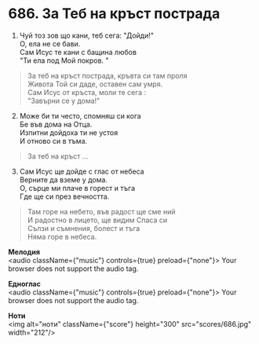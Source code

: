 # 686. За Теб на кръст пострада

1. Чуй тоз зов що кани, теб сега: "Дойди!"  
О, ела не се бави.  
Сам Исус те кани с бащина любов  
"Ти ела под Мой покров. "  

> За теб на кръст пострада, кръвта си там проля  
> Живота Той си даде, оставен сам умря.  
> Сам Исус от кръста, моли те сега :  
> "Завърни се у дома!"

2. Може би ти често, спомняш си кога  
Бе във дома на Отца.  
Изпитни дойдоха ти не устоя  
И отново си в тъма.  

> За теб на кръст ...  

3. Сам Исус ще дойде с глас от небеса  
Верните да вземе у дома.  
О, сърце ми плаче в горест и тъга  
Где ще си през вечността.  

> Там горе на небето, във радост ще сме ний  
> И радостно в лицето, ще видим Спаса си  
> Сълзи и съмнения, болест и тъга  
> Няма горе в небеса.

**Мелодия**  
<audio className={"music"} controls={true} preload={"none"}>
    <source src="mp3/686.mp3" type="audio/mpeg"/>
    Your browser does not support the audio tag.
</audio>

**Едноглас**  
<audio className={"music"} controls={true} preload={"none"}>
    <source src="transp/686.mp3" type="audio/mpeg"/>
    Your browser does not support the audio tag.
</audio>

**Ноти**  
<img alt="ноти" className={"score"} height="300" src="scores/686.jpg" width="212"/>
